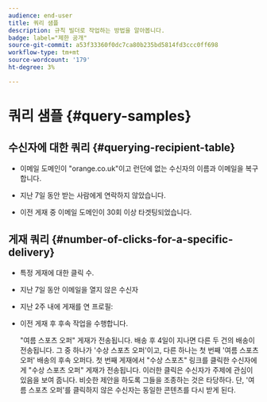 ```yaml
---
audience: end-user
title: 쿼리 샘플
description: 규칙 빌더로 작업하는 방법을 알아봅니다.
badge: label="제한 공개"
source-git-commit: a53f33360f0dc7ca80b235bd5814fd3ccc0ff698
workflow-type: tm+mt
source-wordcount: '179'
ht-degree: 3%

---
```


# 쿼리 샘플 {#query-samples}

## 수신자에 대한 쿼리 {#querying-recipient-table}

* 이메일 도메인이 &quot;orange.co.uk&quot;이고 런던에 없는 수신자의 이름과 이메일을 복구합니다.

* 지난 7일 동안 받는 사람에게 연락하지 않았습니다.

* 이전 게재 중 이메일 도메인이 30회 이상 타겟팅되었습니다.

## 게재 쿼리 {#number-of-clicks-for-a-specific-delivery}

* 특정 게재에 대한 클릭 수.

* 지난 7일 동안 이메일을 열지 않은 수신자

* 지난 2주 내에 게재를 연 프로필:

* 이전 게재 후 후속 작업을 수행합니다.

  &quot;여름 스포츠 오퍼&quot; 게재가 전송됩니다. 배송 후 4일이 지나면 다른 두 건의 배송이 전송됩니다. 그 중 하나가 &#39;수상 스포츠 오퍼&#39;이고, 다른 하나는 첫 번째 &#39;여름 스포츠 오퍼&#39; 배송의 후속 오퍼다. 첫 번째 게재에서 &quot;수상 스포츠&quot; 링크를 클릭한 수신자에게 &quot;수상 스포츠 오퍼&quot; 게재가 전송됩니다. 이러한 클릭은 수신자가 주제에 관심이 있음을 보여 줍니다. 비슷한 제안을 하도록 그들을 조종하는 것은 타당하다. 단, &#39;여름 스포츠 오퍼&#39;를 클릭하지 않은 수신자는 동일한 콘텐츠를 다시 받게 된다.
